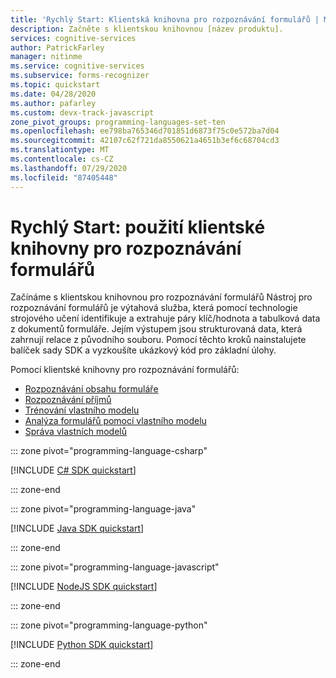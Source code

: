 ```yaml
---
title: 'Rychlý Start: Klientská knihovna pro rozpoznávání formulářů | Microsoft Docs'
description: Začněte s klientskou knihovnou [název produktu].
services: cognitive-services
author: PatrickFarley
manager: nitinme
ms.service: cognitive-services
ms.subservice: forms-recognizer
ms.topic: quickstart
ms.date: 04/28/2020
ms.author: pafarley
ms.custom: devx-track-javascript
zone_pivot_groups: programming-languages-set-ten
ms.openlocfilehash: ee798ba765346d701851d6873f75c0e572ba7d04
ms.sourcegitcommit: 42107c62f721da8550621a4651b3ef6c68704cd3
ms.translationtype: MT
ms.contentlocale: cs-CZ
ms.lasthandoff: 07/29/2020
ms.locfileid: "87405448"
---
```

# <a name="quickstart-use-the-form-recognizer-client-library"></a>Rychlý Start: použití klientské knihovny pro rozpoznávání formulářů

Začínáme s klientskou knihovnou pro rozpoznávání formulářů Nástroj pro rozpoznávání formulářů je výtahová služba, která pomocí technologie strojového učení identifikuje a extrahuje páry klíč/hodnota a tabulková data z dokumentů formuláře. Jejím výstupem jsou strukturovaná data, která zahrnují relace z původního souboru. Pomocí těchto kroků nainstalujete balíček sady SDK a vyzkoušíte ukázkový kód pro základní úlohy.

Pomocí klientské knihovny pro rozpoznávání formulářů:

* [Rozpoznávání obsahu formuláře](#recognize-form-content)
* [Rozpoznávání příjmů](#recognize-receipts)
* [Trénování vlastního modelu](#train-a-custom-model)
* [Analýza formulářů pomocí vlastního modelu](#analyze-forms-with-a-custom-model)
* [Správa vlastních modelů](#manage-your-custom-models)

::: zone pivot="programming-language-csharp"

[!INCLUDE [C# SDK quickstart](../includes/quickstarts/csharp-sdk.md)]

::: zone-end

::: zone pivot="programming-language-java"

[!INCLUDE [Java SDK quickstart](../includes/quickstarts/java-sdk.md)]

::: zone-end

::: zone pivot="programming-language-javascript"

[!INCLUDE [NodeJS SDK quickstart](../includes/quickstarts/javascript-sdk.md)]

::: zone-end

::: zone pivot="programming-language-python"

[!INCLUDE [Python SDK quickstart](../includes/quickstarts/python-sdk.md)]

::: zone-end